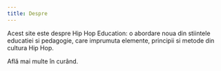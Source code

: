 ```yaml
---
title: Despre
---
```


Acest site este despre Hip Hop Education: o abordare noua din stiintele educatiei si pedagogie, care imprumuta elemente, principii si metode din cultura Hip Hop. 

Află mai multe în curând.
